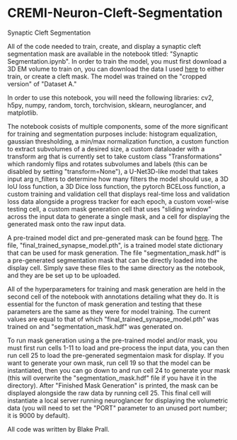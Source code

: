 # CREMI-Neuron-Cleft-Segmentation
Synaptic Cleft Segmentation


All of the code needed to train, create, and display a synaptic cleft segmentation mask are available in the notebook titled: "Synaptic Segmentation.ipynb". In order to train the model, you must first download a 3D EM volume to train on, you can download the data I used [here](https://cremi.org/data/) to either train, or create a cleft mask. The model was trained on the "cropped version" of "Dataset A."

In order to use this notebook, you will need the following libraries: cv2, h5py, numpy, random, torch, torchvision, sklearn, neuroglancer, and matplotlib.

The notebook cosists of multiple components, some of the more significant for training and segmentation purposes include: histogram equalization, gaussian thresholding, a min/max normalization function, a custom function to extract subvolumes of a desired size, a custom dataloader with a transform arg that is currently set to take custom class "Transformations" which randomly flips and rotates subvolumes and labels (this can be disabled by setting "transform=None"), a U-Net3D-like model that takes input arg n_filters to determine how many filters the model should use, a 3D IoU loss function, a 3D Dice loss function, the pytorch BCELoss function, a custom training and validation cell that displays real-time loss and validation loss data alongside a progress tracker for each epoch, a custom voxel-wise testing cell, a custom mask generation cell that uses "sliding window" across the input data to generate a single mask, and a cell for displaying the generated mask onto the raw input data. 

A pre-trained model dict and pre-generated mask can be found [here](https://drive.google.com/drive/folders/1ML912JIxkp9qZ_mLMdHyseDSaqw0EPec?usp=share_link). The file, "final_trained_synapse_model.pth", is a trained model state dictionary that can be used for mask generation. The file "segmentation_mask.hdf" is a pre-generated segmentation mask that can be directly loaded into the display cell. Simply save these files to the same directory as the notebook, and they are be set up to be uploaded.

All of the hyperparameters for training and mask generation are held in the second cell of the notebook with annotations detailing what they do. It is essential for the functon of mask generation and testing that these parameters are the same as they were for model training. The current values are equal to that of which "final_trained_synapse_model.pth" was trained on and "segmentation_mask.hdf" was generated on.

To run mask generation using a the pre-trained model and/or mask, you must first run cells 1-11 to load and pre-process the input data, you can then run cell 25 to load the pre-generated segmentaion mask for display. If you want to generate your own mask, run cell 19 so that the model can be instantiated, then you can go down to and run cell 24 to generate your mask (this will overwrite the "segmentation_mask.hdf" file if you have it in the directory). After "Finished Mask Generation" is printed, the mask can be displayed alongside the raw data by running cell 25. This final cell will instantiate a local server running neuroglancer for displaying the volumetric data (you will need to set the "PORT" parameter to an unused port number; it is 9000 by default).

All code was written by Blake Prall.
